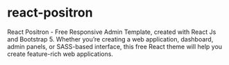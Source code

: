 # react-positron
React Positron - Free Responsive Admin Template, created with React Js and Bootstrap 5. 
Whether you’re creating a web application, dashboard, admin panels, or SASS-based interface, this free React theme will help you create feature-rich web applications.


